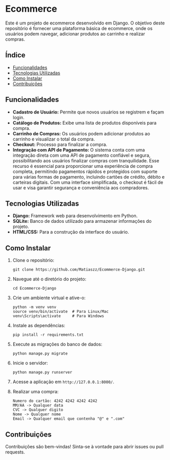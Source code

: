 # Ecommerce

Este é um projeto de ecommerce desenvolvido em Django. O objetivo deste repositório é fornecer uma plataforma básica de ecommerce, onde os usuários podem navegar, adicionar produtos ao carrinho e realizar compras.
## Índice
- [Funcionalidades](#funcionalidades)
- [Tecnologias Utilizadas](#tecnologias-utilizadas)
- [Como Instalar](#como-instalar)
- [Contribuições](#contribuições)

## Funcionalidades

- **Cadastro de Usuário:** Permite que novos usuários se registrem e façam login.
- **Catálogo de Produtos:** Exibe uma lista de produtos disponíveis para compra.
- **Carrinho de Compras:** Os usuários podem adicionar produtos ao carrinho e visualizar o total da compra.
- **Checkout:** Processo para finalizar a compra.
- **Integração com API de Pagamento:** O sistema conta com uma integração direta com uma API de pagamento confiável e segura, possibilitando aos usuários finalizar compras com tranquilidade. Esse recurso é essencial para proporcionar uma experiência de compra completa, permitindo pagamentos rápidos e protegidos com suporte para várias formas de pagamento, incluindo cartões de crédito, débito e carteiras digitais. Com uma interface simplificada, o checkout é fácil de usar e visa garantir segurança e conveniência aos compradores.

## Tecnologias Utilizadas

- **Django:** Framework web para desenvolvimento em Python.
- **SQLite:** Banco de dados utilizado para armazenar informações do projeto.
- **HTML/CSS:** Para a construção da interface do usuário.

## Como Instalar

1. Clone o repositório:
   ```
   git clone https://github.com/Matiaszz/Ecommerce-Django.git
   ```

2. Navegue até o diretório do projeto:
   ```
   cd Ecommerce-Django
   ```

3. Crie um ambiente virtual e ative-o:
   ```
   python -m venv venv
   source venv/bin/activate  # Para Linux/Mac
   venv\Scripts\activate     # Para Windows
   ```

4. Instale as dependências:
   ```
   pip install -r requirements.txt
   ```

5. Execute as migrações do banco de dados:
   ```
   python manage.py migrate
   ```

6. Inicie o servidor:
   ```
   python manage.py runserver
   ```

7. Acesse a aplicação em `http://127.0.0.1:8000/`.


8. Realizar uma compra:
   ```
   Numero do cartão: 4242 4242 4242 4242
   MM/AA -> Qualquer data
   CVC -> Qualquer digito
   Nome -> Qualquer nome
   Email -> Qualquer email que contenha "@" e ".com"
   ```


## Contribuições

Contribuições são bem-vindas! Sinta-se à vontade para abrir issues ou pull requests.
